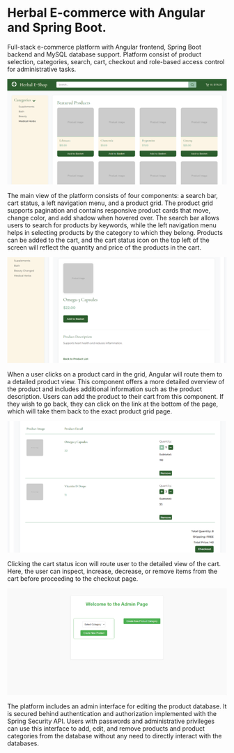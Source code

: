 # Herbal E-commerce with Angular and Spring Boot.

Full-stack e-commerce platform with Angular frontend, Spring Boot backend and MySQL database support. 
Platform consist of product selection, categories, search, cart, checkout and role-based access control for administrative tasks.

![The main view](read-images/E-Commerce-Main.png)

The main view of the platform consists of four components: a search bar, cart status, a left navigation menu, and a product grid. 
The product grid supports pagination and contains responsive product cards that move, change color, and add shadow when hovered over. 
The search bar allows users to search for products by keywords, while the left navigation menu helps in selecting products by the category to which they belong. 
Products can be added to the cart, and the cart status icon on the top left of the screen will reflect the quantity and price of the products in the cart.

![Detailed product view](read-images/E-Commerce-Detail.png)

When a user clicks on a product card in the grid, Angular will route them to a detailed product view.
This component offers a more detailed overview of the product and includes additional information such as the product description.
Users can add the product to their cart from this component. If they wish to go back, they can click on the link at the bottom of the page, which will take them back to the exact product grid page.

![Cart view](read-images/E-Commerce-Cart.png)

Clicking the cart status icon will route user to the detailed view of the cart. 
Here, the user can inspect, increase, decrease, or remove items from the cart before proceeding to the checkout page.

![Cart view](read-images/E-Commerce-Admin-Edit.gif)

The platform includes an admin interface for editing the product database. 
It is secured behind authentication and authorization implemented with the Spring Security API. 
Users with passwords and administrative privileges can use this interface to add, edit, and remove products and product categories from the database without any need to directly interact with the databases.
